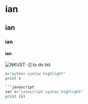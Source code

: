 # ian
## ian
### ian
#### ian

![NKUST](nkust.jpg "高科大")
-[] to do list
```python
s="python syntax highlight"
print s

```javascript
var s="javascript syntax highlight"
print (s)

